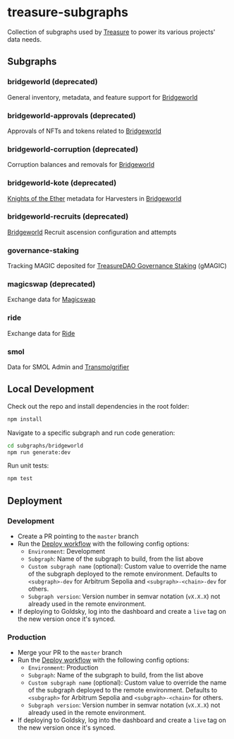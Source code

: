 # treasure-subgraphs

Collection of subgraphs used by [Treasure](https://treasure.lol) to power its various projects' data needs.

## Subgraphs

### bridgeworld (deprecated)

General inventory, metadata, and feature support for [Bridgeworld](https://bridgeworld.treasure.lol)

### bridgeworld-approvals (deprecated)

Approvals of NFTs and tokens related to [Bridgeworld](https://bridgeworld.treasure.lol)

### bridgeworld-corruption (deprecated)

Corruption balances and removals for [Bridgeworld](https://bridgeworld.treasure.lol)

### bridgeworld-kote (deprecated)

[Knights of the Ether](https://knightsoftheether.com) metadata for Harvesters in [Bridgeworld](https://bridgeworld.treasure.lol)

### bridgeworld-recruits (deprecated)

[Bridgeworld](https://bridgeworld.treasure.lol) Recruit ascension configuration and attempts

### governance-staking

Tracking MAGIC deposited for [TreasureDAO Governance Staking](https://governance-staking.treasure.lol) (gMAGIC)

### magicswap (deprecated)

Exchange data for [Magicswap](https://magicswap.lol)

### ride

Exchange data for [Ride](https://ride.wtf)

### smol

Data for SMOL Admin and [Transmolgrifier](https://smolverse.lol/transmolgrify)

## Local Development

Check out the repo and install dependencies in the root folder:

```sh
npm install
```

Navigate to a specific subgraph and run code generation:

```sh
cd subgraphs/bridgeworld
npm run generate:dev
```

Run unit tests:

```sh
npm test
```

## Deployment

### Development

- Create a PR pointing to the `master` branch
- Run the [Deploy workflow](https://github.com/TreasureProject/treasure-subgraphs/actions/workflows/deploy.yaml) with the following config options:
  - `Environment`: Development
  - `Subgraph`: Name of the subgraph to build, from the list above
  - `Custom subgraph name` (optional): Custom value to override the name of the subgraph deployed to the remote environment. Defaults to `<subgraph>-dev` for Arbitrum Sepolia and `<subgraph>-<chain>-dev` for others.
  - `Subgraph version`: Version number in semvar notation (`vX.X.X`) not already used in the remote environment.
- If deploying to Goldsky, log into the dashboard and create a `live` tag on the new version once it's synced.

### Production

- Merge your PR to the `master` branch
- Run the [Deploy workflow](https://github.com/TreasureProject/treasure-subgraphs/actions/workflows/deploy.yaml) with the following config options:
  - `Environment`: Production
  - `Subgraph`: Name of the subgraph to build, from the list above
  - `Custom subgraph name` (optional): Custom value to override the name of the subgraph deployed to the remote environment. Defaults to `<subgraph>` for Arbitrum Sepolia and `<subgraph>-<chain>` for others.
  - `Subgraph version`: Version number in semvar notation (`vX.X.X`) not already used in the remote environment.
- If deploying to Goldsky, log into the dashboard and create a `live` tag on the new version once it's synced.
